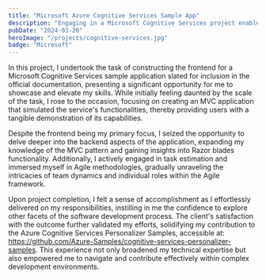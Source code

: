```yaml
---
title: "Microsoft Azure Cognitive Services Sample App"
description: "Engaging in a Microsoft Cognitive Services project enabled significant personal growth through mastering frontend and backend development, embracing Agile methodologies, and ultimately contributing to a valuable open-source repository."
pubDate: "2024-03-20"
heroImage: "/projects/cognitive-services.jpg"
badge: "Microsoft"
---
```


In this project, I undertook the task of constructing the frontend for a Microsoft Cognitive Services sample application slated for inclusion in the official documentation, presenting a significant opportunity for me to showcase and elevate my skills. While initially feeling daunted by the scale of the task, I rose to the occasion, focusing on creating an MVC application that simulated the service's functionalities, thereby providing users with a tangible demonstration of its capabilities.

Despite the frontend being my primary focus, I seized the opportunity to delve deeper into the backend aspects of the application, expanding my knowledge of the MVC pattern and gaining insights into Razor blades functionality. Additionally, I actively engaged in task estimation and immersed myself in Agile methodologies, gradually unraveling the intricacies of team dynamics and individual roles within the Agile framework.

Upon project completion, I felt a sense of accomplishment as I effortlessly delivered on my responsibilities, instilling in me the confidence to explore other facets of the software development process. The client's satisfaction with the outcome further validated my efforts, solidifying my contribution to the Azure Cognitive Services Personalizer Samples, accessible at: https://github.com/Azure-Samples/cognitive-services-personalizer-samples. This experience not only broadened my technical expertise but also empowered me to navigate and contribute effectively within complex development environments.
